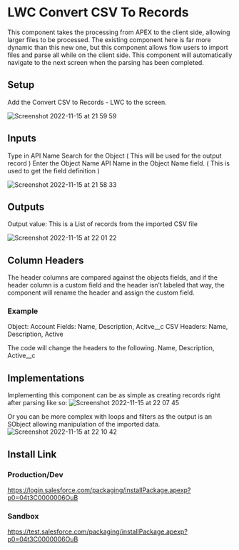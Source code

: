 # LWC Convert CSV To Records

This component takes the processing from APEX to the client side, allowing larger files to be processed. The existing component here is far more dynamic than this new one, but this component allows flow users to import files and parse all while on the client side. This component will automatically navigate to the next screen when the parsing has been completed.

## Setup
Add the Convert CSV to Records - LWC to the screen.

![Screenshot 2022-11-15 at 21 59 59](https://user-images.githubusercontent.com/22582720/202085645-2fbd50b5-1c83-4254-a74e-590283281f1d.png)


## Inputs
Type in API Name
Search for the Object ( This will be used for the output record )
Enter the Object Name API Name in the Object Name field. ( This is used to get the field definition )

![Screenshot 2022-11-15 at 21 58 33](https://user-images.githubusercontent.com/22582720/202085661-8ce1aada-ad63-4a6f-b70b-ba79421470e7.png)


## Outputs
Output value: This is a List of records from the imported CSV file 

![Screenshot 2022-11-15 at 22 01 22](https://user-images.githubusercontent.com/22582720/202085676-fd88fb8c-44b6-448a-b840-319853d4ca8c.png)


## Column Headers
The header columns are compared against the objects fields, and if the header column is a custom field and the header isn’t labeled that way, the component will rename the header and assign the custom field.

### Example
Object: Account
Fields: Name, Description, Acitve__c
CSV Headers: Name, Description, Active

The code will change the headers to the following.
Name, Description, Active__c

## Implementations
Implementing this component can be as simple as creating records right after parsing like so:
![Screenshot 2022-11-15 at 22 07 45](https://user-images.githubusercontent.com/22582720/202085694-03072343-2d7a-4673-88c1-0e809a33a1e7.png)


Or you can be more complex with loops and filters as the output is an SObject allowing manipulation of the imported data.
![Screenshot 2022-11-15 at 22 10 42](https://user-images.githubusercontent.com/22582720/202085716-842bc6be-76d2-42c5-82d7-6caea9983595.png)


## Install Link
### Production/Dev
https://login.salesforce.com/packaging/installPackage.apexp?p0=04t3C0000006OuB
### Sandbox
https://test.salesforce.com/packaging/installPackage.apexp?p0=04t3C0000006OuB



